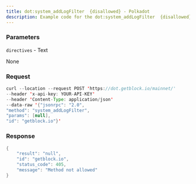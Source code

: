 ```yaml
---
title: dot:system_addLogFilter  {disallowed} - Polkadot
description: Example code for the dot:system_addLogFilter  {disallowed} json-rpc method. Сomplete guide on how to use dot:system_addLogFilter  {disallowed} json-rpc in GetBlock.io Web3 documentation.
---
```


### Parameters


`directives` - Text

None

### Request

``` java
curl --location --request POST 'https://dot.getblock.io/mainnet/' 
--header 'x-api-key: YOUR-API-KEY' 
--header 'Content-Type: application/json' 
--data-raw '{"jsonrpc": "2.0",
"method": "system_addLogFilter",
"params": [null],
"id": "getblock.io"}'
```

###  Response

``` java
{
    "result": "null",
    "id": "getblock.io",
    "status_code": 405,
    "message": "Method not allowed"
}
```

